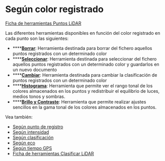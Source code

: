 # Según color registrado

[Ficha de herramientas Puntos LiDAR](../../fichas-de-herramientas/ficha-de-herramientas-puntos-lidar/)

Las diferentes herramientas disponibles en función del color registrado en cada punto son las siguientes:

* \*\*\*\*[**Borrar**](borrar-segun-color-registrado.md): Herramienta destinada para borrar del fichero aquellos puntos registrados con un determinado color
* \*\*\*\*[**Seleccionar**](seleccionar-segun-color-registrado.md): Herramienta destinada para seleccionar del fichero aquellos puntos registrados con un determinado color y guardarlos en un nuevo documento
* \*\*\*\*[**Cambiar**](cambiar-segun-color-registrado.md): Herramienta destinada para cambiar la clasificación de puntos registrados con un determinado color
* \*\*\*\*[**Histograma**](../../herramientas-para-imagenes/histograma.md): Herramienta que permite ver el rango tonal de los colores almacenados en los puntos y redistribuir el equilibrio de luces, medios tonos y sombras.
* \*\*\*\*[**Brillo y Contraste**](../../herramientas-para-imagenes/brillo-y-contraste.md): Herramienta que permite realizar ajustes sencillos en la gama tonal de los colores almacenados en los puntos.

 Vea también:

* [Según punto de registro](../segun-punto-de-registro/)
* [Según intensidad](../segun-intensidad/)
* [Según clasificación](../segun-clasificacion-lidar/)
* [Según eco](../segun-eco-lidar/)
* [Según tiempo GPS](../segun-tiempo-gps/)
* [Ficha de herramientas Clasificar LiDAR](../../fichas-de-herramientas/ficha-de-herramientas-clasificar-lidar.md)

